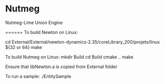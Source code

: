 Nutmeg
======

Nutmeg-Lime Union Engine

======
To build Newton on Linux:

cd External/External/newton-dynamics-2.35/coreLibrary_200/projets/linux ${32 or 64}
make

To build Nutmeg on Linux:
mkdir Build
cd Build
cmake ..
make

Ensure that libNewton.a is copied from External folder

To run a sample:
./EntitySample